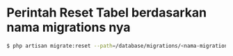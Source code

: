 # Perintah Reset Tabel berdasarkan nama migrations nya

```bash
$ php artisan migrate:reset --path=/database/migrations/<nama-migrationnya>
```
